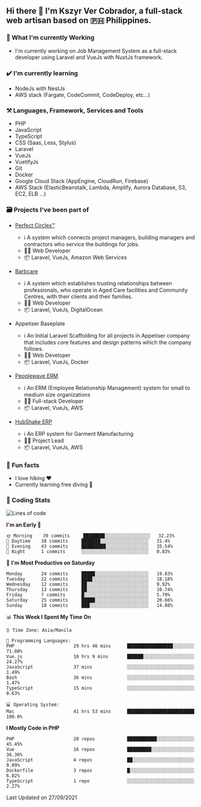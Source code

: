## Hi there 👋 I'm Kszyr Ver Cobrador, a full-stack web artisan based on 🇵🇭 Philippines.

### 🚀 What I'm currently Working

- I'm currently working on Job Management System as a full-stack developer using Laravel and VueJs with NuxtJs framework.

### ✔️ I'm currently learning

- NodeJs with NestJs
- AWS stack (Fargate, CodeCommit, CodeDeploy, etc...)

### ⚒️ Languages, Framework, Services and Tools
- PHP
- JavaScript
- TypeScript
- CSS (Saas, Less, Stylus)
- Laravel
- VueJs
- VuetifyJs
- Git
- Docker
- Google Cloud Stack (AppEngine, CloudRun, Firebase)
- AWS Stack (ElasticBeanstalk, Lambda, Amplify, Aurora Database, S3, EC2, ELB ...)


### 🗃 Projects I've been part of

- <a href="https://perfectcircles.com.au/" target="_blank">Perfect Circles™</a>

  - ℹ️ A system which connects project managers, building managers and contractors who service the buildings for jobs.
  - 👨‍💻 Web Developer
  - 📦 Laravel, VueJs, Amazon Web Services

- <a href="https://appetiser.com.au/portfolio/barbcare" target="_blank">Barbcare</a>

  - ℹ️ A system which establishes trusting relationships between professionals, who operate in Aged Care facilities and Community Centres, with their clients and their families.
  - 👨‍💻 Web Developer
  - 📦 Laravel, VueJs, DigitalOcean

- Appetiser Baseplate

  - ℹ️ An Initial Laravel Scaffolding for all projects in Appetiser company that includes core features and design patterns which the company follows.
  - 👨‍💻 Web Developer
  - 📦 Laravel, VueJs, Docker

- <a href="https://peoplewave.co" target="_blank">Peoplewave ERM</a>

  - ℹ️ An ERM (Employee Relationship Management) system for small to medium size organizations
  - 👨‍💻 Full-stack Developer
  - 📦 Laravel, VueJs, AWS

- <a href="https://www.posbang.com/garment-erp" target="_blank">HubShake ERP</a>

  - ℹ️ An ERP system for Garment Manufacturing
  - 👨‍💻 Project Lead
  - 📦 Laravel, VueJs, AWS

### 🌴 Fun facts

- I love hiking ❤️
- Currently learning free diving 🥽

### 🌟 Coding Stats

<!-- WakaTime Stats -->

<!--START_SECTION:waka-->
![Lines of code](https://img.shields.io/badge/From%20Hello%20World%20I%27ve%20Written-520108%20lines%20of%20code-blue)

**I'm an Early 🐤** 

```text
🌞 Morning    39 commits     ████████░░░░░░░░░░░░░░░░░   32.23% 
🌆 Daytime    38 commits     ███████░░░░░░░░░░░░░░░░░░   31.4% 
🌃 Evening    43 commits     █████████░░░░░░░░░░░░░░░░   35.54% 
🌙 Night      1 commits      ░░░░░░░░░░░░░░░░░░░░░░░░░   0.83%

```
📅 **I'm Most Productive on Saturday** 

```text
Monday       24 commits     █████░░░░░░░░░░░░░░░░░░░░   19.83% 
Tuesday      22 commits     ████░░░░░░░░░░░░░░░░░░░░░   18.18% 
Wednesday    12 commits     ██░░░░░░░░░░░░░░░░░░░░░░░   9.92% 
Thursday     13 commits     ██░░░░░░░░░░░░░░░░░░░░░░░   10.74% 
Friday       7 commits      █░░░░░░░░░░░░░░░░░░░░░░░░   5.79% 
Saturday     25 commits     █████░░░░░░░░░░░░░░░░░░░░   20.66% 
Sunday       18 commits     ███░░░░░░░░░░░░░░░░░░░░░░   14.88%

```


📊 **This Week I Spent My Time On** 

```text
⌚︎ Time Zone: Asia/Manila

💬 Programming Languages: 
PHP                      29 hrs 46 mins      █████████████████░░░░░░░░   71.08% 
Vue.js                   10 hrs 9 mins       ██████░░░░░░░░░░░░░░░░░░░   24.27% 
JavaScript               37 mins             ░░░░░░░░░░░░░░░░░░░░░░░░░   1.49% 
Bash                     36 mins             ░░░░░░░░░░░░░░░░░░░░░░░░░   1.47% 
TypeScript               15 mins             ░░░░░░░░░░░░░░░░░░░░░░░░░   0.63%

💻 Operating System: 
Mac                      41 hrs 53 mins      █████████████████████████   100.0%

```

**I Mostly Code in PHP** 

```text
PHP                      20 repos            ███████████░░░░░░░░░░░░░░   45.45% 
Vue                      16 repos            █████████░░░░░░░░░░░░░░░░   36.36% 
JavaScript               4 repos             ██░░░░░░░░░░░░░░░░░░░░░░░   9.09% 
Dockerfile               3 repos             █░░░░░░░░░░░░░░░░░░░░░░░░   6.82% 
TypeScript               1 repo              ░░░░░░░░░░░░░░░░░░░░░░░░░   2.27%

```



 Last Updated on 27/09/2021
<!--END_SECTION:waka-->
